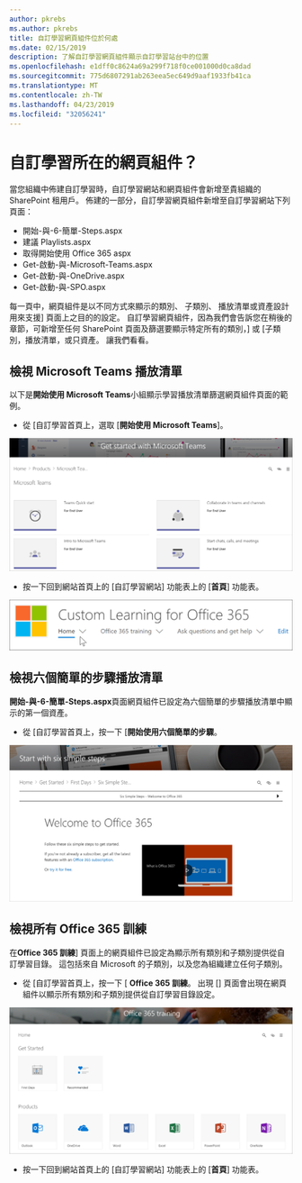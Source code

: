 ```yaml
---
author: pkrebs
ms.author: pkrebs
title: 自訂學習網頁組件位於何處
ms.date: 02/15/2019
description: 了解自訂學習網頁組件顯示自訂學習站台中的位置
ms.openlocfilehash: e1dff0c8624a69a299f718f0ce001000d0ca8dad
ms.sourcegitcommit: 775d6807291ab263eea5ec649d9aaf1933fb41ca
ms.translationtype: MT
ms.contentlocale: zh-TW
ms.lasthandoff: 04/23/2019
ms.locfileid: "32056241"
---
```

# <a name="wheres-the-custom-learning-web-part"></a>自訂學習所在的網頁組件？

當您組織中佈建自訂學習時，自訂學習網站和網頁組件會新增至貴組織的 SharePoint 租用戶。 佈建的一部分，自訂學習網頁組件新增至自訂學習網站下列頁面：

- 開始-與-6-簡單-Steps.aspx 
- 建議 Playlists.aspx
- 取得開始使用 Office 365 aspx
- Get-啟動-與-Microsoft-Teams.aspx
- Get-啟動-與-OneDrive.aspx
- Get-啟動-與-SPO.aspx

每一頁中，網頁組件是以不同方式來顯示的類別、 子類別、 播放清單或資產設計用來支援] 頁面上之目的的設定。 自訂學習網頁組件，因為我們會告訴您在稍後的章節，可新增至任何 SharePoint 頁面及篩選要顯示特定所有的類別，] 或 [子類別，播放清單，或只資產。 讓我們看看。 

## <a name="view-microsoft-teams-playlists"></a>檢視 Microsoft Teams 播放清單

以下是**開始使用 Microsoft Teams**小組顯示學習播放清單篩選網頁組件頁面的範例。 

- 從 [自訂學習首頁上，選取 [**開始使用 Microsoft Teams**]。

![cg-whereiswp-teams.png](media/cg-whereiswp-teams.png)

- 按一下回到網站首頁上的 [自訂學習網站] 功能表上的 [**首頁**] 功能表。

![cg homebtnmenu.png](media/cg-homebtnmenu.png)

## <a name="view-the-six-simple-steps-playlist"></a>檢視六個簡單的步驟播放清單

**開始-與-6-簡單-Steps.aspx**頁面網頁組件已設定為六個簡單的步驟播放清單中顯示的第一個資產。 

- 從 [自訂學習首頁上，按一下 [**開始使用六個簡單的步驟**。 

![cg-whereiswp-six.png](media/cg-whereiswp-six.png)

## <a name="view-all-office-365-training"></a>檢視所有 Office 365 訓練

在**Office 365 訓練**] 頁面上的網頁組件已設定為顯示所有類別和子類別提供從自訂學習目錄。 這包括來自 Microsoft 的子類別，以及您為組織建立任何子類別。

- 從 [自訂學習首頁上，按一下 [ **Office 365 訓練**。 出現 [] 頁面會出現在網頁組件以顯示所有類別和子類別提供從自訂學習目錄設定。

![cg-whereiswp-o365.png](media/cg-whereiswp-o365.png)

- 按一下回到網站首頁上的 [自訂學習網站] 功能表上的 [**首頁**] 功能表。

